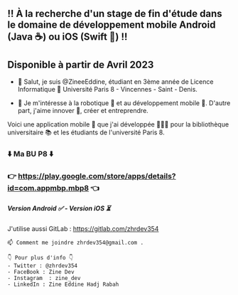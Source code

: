 ## ‼️ À la recherche d'un stage de fin d'étude dans le domaine de développement mobile Android (Java ☕️) ou iOS (Swift 🦅) ‼️ 
## Disponible à partir de Avril 2023

- 👋 Salut, je suis @ZineeEddine, étudiant en 3ème année de Licence Informatique 📍 Université Paris 8 - Vincennes - Saint - Denis.

- 👀 Je m'intéresse à la robotique 🤖 et au développement mobile 📱. D'autre part, j'aime innover 🤔, créer  et entreprendre. 

Voici une application mobile 📲 que j'ai développée 👨🏼‍💻 pour la bibliothèque universitaire 📚 et les étudiants de l'université Paris 8.
### ⬇️ Ma BU P8 ⬇️
###  👉  https://play.google.com/store/apps/details?id=com.appmbp.mbp8  👈
##### Version Android ✅ - Version iOS ⏳ 

J'utilise aussi GitLab : https://gitlab.com/zhrdev354
                 
    📫 Comment me joindre zhrdev354@gmail.com .

    👇 Pour plus d'info 👇
    - Twitter : @zhrdev354
    - FaceBook : Zine Dev
    - Instagram  : zine_dev
    - LinkedIn : Zine Eddine Hadj Rabah
